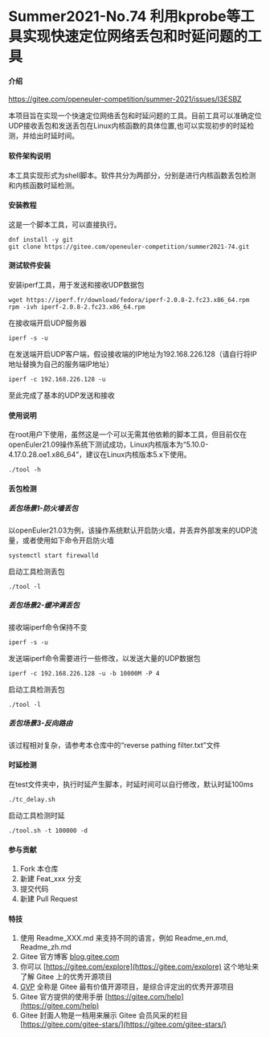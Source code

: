 # Summer2021-No.74 利用kprobe等工具实现快速定位网络丢包和时延问题的工具

#### 介绍
https://gitee.com/openeuler-competition/summer-2021/issues/I3ESBZ

本项目旨在实现一个快速定位网络丢包和时延问题的工具。目前工具可以准确定位UDP接收丢包和发送丢包在Linux内核函数的具体位置,也可以实现初步的时延检测，并给出时延时间。

#### 软件架构说明

本工具实现形式为shell脚本。软件共分为两部分，分别是进行内核函数丢包检测和内核函数时延检测。

#### 安装教程

这是一个脚本工具，可以直接执行。
```shell
dnf install -y git
git clone https://gitee.com/openeuler-competition/summer2021-74.git
```
#### 测试软件安装

安装iperf工具，用于发送和接收UDP数据包
```
wget https://iperf.fr/download/fedora/iperf-2.0.8-2.fc23.x86_64.rpm
rpm -ivh iperf-2.0.8-2.fc23.x86_64.rpm
```
在接收端开启UDP服务器
```
iperf -s -u
```
在发送端开启UDP客户端，假设接收端的IP地址为192.168.226.128（请自行将IP地址替换为自己的服务端IP地址）
```
iperf -c 192.168.226.128 -u
```
至此完成了基本的UDP发送和接收

#### 使用说明

在root用户下使用，虽然这是一个可以无需其他依赖的脚本工具，但目前仅在openEuler21.09操作系统下测试成功，Linux内核版本为“5.10.0-4.17.0.28.oe1.x86_64”，建议在Linux内核版本5.x下使用。  
```shell
./tool -h
```

#### 丢包检测

##### 丢包场景1-防火墙丢包

以openEuler21.03为例，该操作系统默认开启防火墙，并丢弃外部发来的UDP流量，或者使用如下命令开启防火墙
```
systemctl start firewalld
```
启动工具检测丢包
```
./tool -l
```

##### 丢包场景2-缓冲满丢包

接收端iperf命令保持不变
```
iperf -s -u
```
发送端iperf命令需要进行一些修改，以发送大量的UDP数据包
```
iperf -c 192.168.226.128 -u -b 10000M -P 4
```
启动工具检测丢包
```
./tool -l
```

##### 丢包场景3-反向路由

该过程相对复杂，请参考本仓库中的“reverse pathing filter.txt”文件

#### 时延检测

在test文件夹中，执行时延产生脚本，时延时间可以自行修改，默认时延100ms
```
./tc_delay.sh
```
启动工具检测时延
```
./tool.sh -t 100000 -d
```
    
#### 参与贡献

1.  Fork 本仓库
2.  新建 Feat_xxx 分支
3.  提交代码
4.  新建 Pull Request


#### 特技

1.  使用 Readme\_XXX.md 来支持不同的语言，例如 Readme\_en.md, Readme\_zh.md
2.  Gitee 官方博客 [blog.gitee.com](https://blog.gitee.com)
3.  你可以 [https://gitee.com/explore](https://gitee.com/explore) 这个地址来了解 Gitee 上的优秀开源项目
4.  [GVP](https://gitee.com/gvp) 全称是 Gitee 最有价值开源项目，是综合评定出的优秀开源项目
5.  Gitee 官方提供的使用手册 [https://gitee.com/help](https://gitee.com/help)
6.  Gitee 封面人物是一档用来展示 Gitee 会员风采的栏目 [https://gitee.com/gitee-stars/](https://gitee.com/gitee-stars/)
